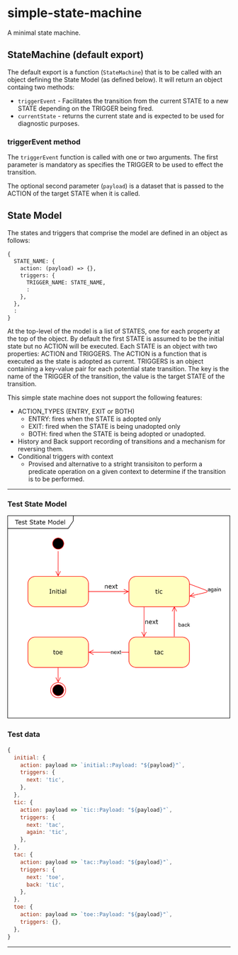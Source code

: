 # simple-state-machine

A minimal state machine.

## StateMachine (default export)

The default export is a function (`StateMachine`) that is to be called with an object defining the State Model (as defined below). It will return an object containg two methods:

- `triggerEvent` - Facilitates the transition from the current STATE to a new STATE depending on the TRIGGER being fired.
- `currentState` - returns the current state and is expected to be used for diagnostic purposes.

### triggerEvent method

The `triggerEvent` function is called with one or two arguments. The first parameter is mandatory as specifies the TRIGGER to be used to effect the transition.

The optional second parameter (`payload`) is a dataset that is passed to the ACTION of the target STATE when it is called.

## State Model

The states and triggers that comprise the model are defined in an object as follows:

```JS
{
  STATE_NAME: {
    action: (payload) => {},
    triggers: {
      TRIGGER_NAME: STATE_NAME,
      :
    },
  },
  :
}
```

At the top-level of the model is a list of STATES, one for each property at the top of the object. By default the first STATE is assumed to be the initial state but no ACTION will be executed. Each STATE is an object with two properties: ACTION and TRIGGERS. The ACTION is a function that is executed as the state is adopted as current. TRIGGERS is an object containing a key-value pair for each potential state transition. The key is the name of the TRIGGER of the transition, the value is the target STATE of the transition.

This simple state machine does not support the following features:

- ACTION_TYPES (ENTRY, EXIT or BOTH)
  - ENTRY: fires when the STATE is adopted only
  - EXIT: fired when the STATE is being unadopted only
  - BOTH: fired when the STATE is being adopted or unadopted.
- History and Back support recording of transitions and a mechanism for reversing them.
- Conditional triggers with context
  - Provised and alternative to a stright transisiton to perform a predicate operation on a given context to determine if the transition is to be performed.

---

### Test State Model

![State Model Diagram](diagram.svg)

### Test data

```js
{
  initial: {
    action: payload => `initial::Payload: "${payload}"`,
    triggers: {
      next: 'tic',
    },
  },
  tic: {
    action: payload => `tic::Payload: "${payload}"`,
    triggers: {
      next: 'tac',
      again: 'tic',
    },
  },
  tac: {
    action: payload => `tac::Payload: "${payload}"`,
    triggers: {
      next: 'toe',
      back: 'tic',
    },
  },
  toe: {
    action: payload => `toe::Payload: "${payload}"`,
    triggers: {},
  },
}
```

---
